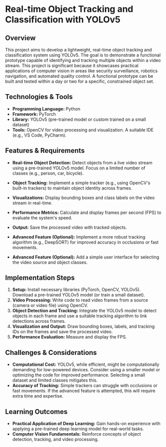 # Real-time Object Tracking and Classification with YOLOv5

## Overview

This project aims to develop a lightweight, real-time object tracking and classification system using YOLOv5.  The goal is to demonstrate a functional prototype capable of identifying and tracking multiple objects within a video stream. This project is significant because it showcases practical applications of computer vision in areas like security surveillance, robotics navigation, and automated quality control.  A functional prototype can be built and tested within a day or two for a specific, constrained object set.

## Technologies & Tools

* **Programming Language:** Python
* **Framework:** PyTorch
* **Library:** YOLOv5 (pre-trained model or custom trained on a small dataset)
* **Tools:** OpenCV for video processing and visualization.  A suitable IDE (e.g., VS Code, PyCharm).

## Features & Requirements

- **Real-time Object Detection:**  Detect objects from a live video stream using a pre-trained YOLOv5 model.  Focus on a limited number of classes (e.g., person, car, bicycle).
- **Object Tracking:** Implement a simple tracker (e.g., using OpenCV's built-in trackers) to maintain object identity across frames.
- **Visualizations:** Display bounding boxes and class labels on the video stream in real-time.
- **Performance Metrics:** Calculate and display frames per second (FPS) to evaluate the system's speed.
- **Output:** Save the processed video with tracked objects.

- **Advanced Feature (Optional):** Implement a more robust tracking algorithm (e.g., DeepSORT) for improved accuracy in occlusions or fast movements.
- **Advanced Feature (Optional):** Add a simple user interface for selecting the video source and object classes.


## Implementation Steps

1. **Setup:** Install necessary libraries (PyTorch, OpenCV, YOLOv5). Download a pre-trained YOLOv5 model (or train a small dataset).
2. **Video Processing:**  Write code to read video frames from a source (camera or video file) using OpenCV.
3. **Object Detection and Tracking:** Integrate the YOLOv5 model to detect objects in each frame and use a suitable tracking algorithm to link detections across frames.
4. **Visualization and Output:** Draw bounding boxes, labels, and tracking IDs on the frames and save the processed video.
5. **Performance Evaluation:** Measure and display the FPS.


## Challenges & Considerations

- **Computational Cost:** YOLOv5, while efficient, might be computationally demanding for low-powered devices. Consider using a smaller model or optimizing the code for improved performance.  Selecting a small dataset and limited classes mitigates this.
- **Accuracy of Tracking:** Simple trackers can struggle with occlusions or fast movements.  If the advanced feature is attempted, this will require extra time and expertise.

## Learning Outcomes

- **Practical Application of Deep Learning:**  Gain hands-on experience with applying a pre-trained deep learning model for real-world tasks.
- **Computer Vision Fundamentals:** Reinforce concepts of object detection, tracking, and video processing.

